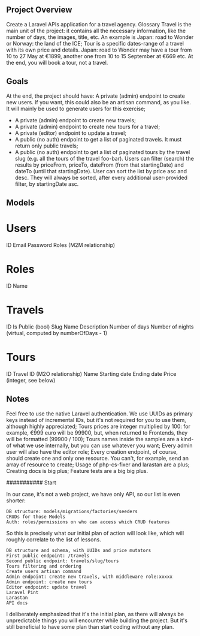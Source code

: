  
## Project Overview
Create a Laravel APIs application for a travel agency.
Glossary
Travel is the main unit of the project: it contains all the necessary information, like the number of days, the images, title, etc. An example is Japan: road to Wonder or Norway: the land of the ICE;
Tour is a specific dates-range of a travel with its own price and details. Japan: road to Wonder may have a tour from 10 to 27 May at €1899, another one from 10 to 15 September at €669 etc. At the end, you will book a tour, not a travel.

## Goals
At the end, the project should have:
A private (admin) endpoint to create new users. If you want, this could also be an artisan command, as you like. It will mainly be used to generate users for this exercise;
* A private (admin) endpoint to create new travels;
* A private (admin) endpoint to create new tours for a travel;
* A private (editor) endpoint to update a travel;
* A public (no auth) endpoint to get a list of paginated travels. It must return only public travels;
* A public (no auth) endpoint to get a list of paginated tours by the travel slug (e.g. all the tours of the travel foo-bar). Users can filter (search) the results by priceFrom, priceTo, dateFrom (from that startingDate) and dateTo (until that startingDate). User can sort the list by price asc and desc. They will always be sorted, after every additional user-provided filter, by startingDate asc.
## Models
# Users
ID
Email
Password
Roles (M2M relationship)
# Roles
ID
Name
# Travels
ID
Is Public (bool)
Slug
Name
Description
Number of days
Number of nights (virtual, computed by numberOfDays - 1)
# Tours
ID
Travel ID (M2O relationship)
Name
Starting date
Ending date
Price (integer, see below)
## Notes
Feel free to use the native Laravel authentication.
We use UUIDs as primary keys instead of incremental IDs, but it's not required for you to use them, although highly appreciated;
Tours prices are integer multiplied by 100: for example, €999 euro will be 99900, but, when returned to Frontends, they will be formatted (99900 / 100);
Tours names inside the samples are a kind-of what we use internally, but you can use whatever you want;
Every admin user will also have the editor role;
Every creation endpoint, of course, should create one and only one resource. You can't, for example, send an array of resource to create;
Usage of php-cs-fixer and larastan are a plus;
Creating docs is big plus;
Feature tests are a big big plus.

########### Start

In our case, it's not a web project, we have only API, so our list is even shorter:

    DB structure: models/migrations/factories/seeders
    CRUDs for those Models
    Auth: roles/permissions on who can access which CRUD features

So this is precisely what our initial plan of action will look like, which will roughly correlate to the list of lessons.

    DB structure and schema, with UUIDs and price mutators
    First public endpoint: /travels
    Second public endpoint: travels/slug/tours
    Tours filtering and ordering
    Create users artisan command
    Admin endpoint: create new travels, with middleware role:xxxxx
    Admin endpoint: create new tours
    Editor endpoint: update travel
    Laravel Pint
    Larastan
    API docs

I deliberately emphasized that it's the initial plan, as there will always be unpredictable things you will encounter while building the project. But it's still beneficial to have some plan than start coding without any plan.
